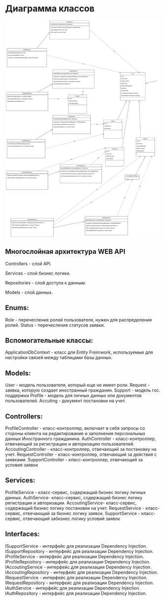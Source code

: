 # Диаграмма классов

![](https://github.com/Chudesnik222/PIS_Project/blob/main/%D0%94%D0%B8%D0%B0%D0%B3%D1%80%D0%B0%D0%BC%D0%BC%D0%B0%20%D0%BA%D0%BB%D0%B0%D1%81%D1%81%D0%BE%D0%B2.jpg)

## Многослойная архитектура WEB API
Controllers - слой API.

Services - слой бизнес логики.

Repositories - слой доступа к данным.

Models - слой данных.

## Enums:
Role - перечесление ролей пользователя, нужен для распределения ролей.
Status - перечесление статусов заявки.

## Вспомогательные классы:
ApplicationDbContext - класс для Entity Freimwork, используемые для настройки связей между таблицами базы данных.

## Models:
User - модель пользователя, который еще не имеет роли.
Request - заявка, которую создает иностранный гражданин.
Support - модель гос. поддержки
Profile - модель для личных данных или документов пользователей.
Accuting - документ постановки на учет.

## Controllers:
ProfileController - класс-контроллер, включает в себя запросы со стороны клиента на редактирование и заполнения персональных данных Иностранного гражданина.
AuthController - класс-контроллер, отвечающий за регистрацию и авторизацию пользователей.
AccoutingController - класс-контроллер, отвечающий за постановку на учет.
RequestController - класс-контроллер, отвечающий за действия с заявками.
SupportController - класс-контроллер, отвечающий за условия заявок

## Services:
ProfileService - класс-сервис, содержащий бизнес логику личных данных.
AuthService- класс-сервис, содержащий бизнес логику регистрации и авторизации.
AccoutingService- класс-сервис, содержащий бизнес логику постановки на учет.
RequestService - класс-сервис, отвечающий за бизнес логику заявок.
SupportService - класс-сервис, отвечающий забизнес логику условий заявок

## Interfaces:
ISupportService - интерфейс для реализации Dependency Injection.
ISupportRepository - интерфейс для реализации Dependency Injection.
IProfileService - интерфейс для реализации Dependency Injection.
IProfileRepository - интерфейс для реализации Dependency Injection.
IAccoutingService - интерфейс для реализации Dependency Injection.
IAccoutingRepository - интерфейс для реализации Dependency Injection.
IRequestService - интерфейс для реализации Dependency Injection.
IRequestRepository - интерфейс для реализации Dependency Injection.
IAuthService - интерфейс для реализации Dependency Injection.
IAuthRepository - интерфейс для реализации Dependency Injection.
